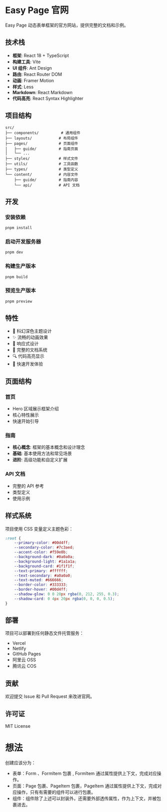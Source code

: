 # Easy Page 官网

Easy Page 动态表单框架的官方网站，提供完整的文档和示例。

## 技术栈

- **框架**: React 18 + TypeScript
- **构建工具**: Vite
- **UI 组件**: Ant Design
- **路由**: React Router DOM
- **动画**: Framer Motion
- **样式**: Less
- **Markdown**: React Markdown
- **代码高亮**: React Syntax Highlighter

## 项目结构

```
src/
├── components/          # 通用组件
├── layouts/            # 布局组件
├── pages/              # 页面组件
│   ├── guide/          # 指南页面
│   └── ...
├── styles/             # 样式文件
├── utils/              # 工具函数
├── types/              # 类型定义
└── content/            # 内容文件
    ├── guide/          # 指南内容
    └── api/            # API 文档
```

## 开发

### 安装依赖

```bash
pnpm install
```

### 启动开发服务器

```bash
pnpm dev
```

### 构建生产版本

```bash
pnpm build
```

### 预览生产版本

```bash
pnpm preview
```

## 特性

- 🎨 科幻深色主题设计
- ✨ 流畅的动画效果
- 📱 响应式设计
- 📖 完整的文档系统
- 🔍 代码高亮显示
- 🚀 快速开发体验

## 页面结构

### 首页

- Hero 区域展示框架介绍
- 核心特性展示
- 快速开始引导

### 指南

- **核心概念**: 框架的基本概念和设计理念
- **基础**: 基本使用方法和常见场景
- **进阶**: 高级功能和自定义扩展

### API 文档

- 完整的 API 参考
- 类型定义
- 使用示例

## 样式系统

项目使用 CSS 变量定义主题色彩：

```css
:root {
	--primary-color: #00d4ff;
	--secondary-color: #7c3aed;
	--accent-color: #f59e0b;
	--background-dark: #0a0a0a;
	--background-light: #1a1a1a;
	--background-card: #1f1f1f;
	--text-primary: #ffffff;
	--text-secondary: #a0a0a0;
	--text-muted: #666666;
	--border-color: #333333;
	--border-hover: #00d4ff;
	--shadow-glow: 0 0 20px rgba(0, 212, 255, 0.3);
	--shadow-card: 0 4px 20px rgba(0, 0, 0, 0.5);
}
```

## 部署

项目可以部署到任何静态文件托管服务：

- Vercel
- Netlify
- GitHub Pages
- 阿里云 OSS
- 腾讯云 COS

## 贡献

欢迎提交 Issue 和 Pull Request 来改进官网。

## 许可证

MIT License

# 想法

创建应该分为：

- 表单：Form 、FormItem 包裹 , FormItem 通过属性提供上下文，完成对应操作。
- 页面：Page 包裹、PageItem 包裹，PageItem 通过属性提供上下文，完成对应操作，只有有需要的组件可以进行包裹。
- 组件：组件除了上述可以封装外，还需要外部透传属性，作为上下文，并被包裹进去。
